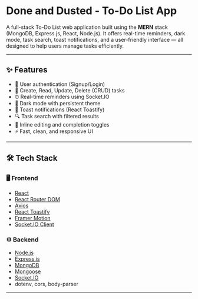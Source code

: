 # Done and Dusted - To-Do List App

A full-stack To-Do List web application built using the **MERN** stack (MongoDB, Express.js, React, Node.js). It offers real-time reminders, dark mode, task search, toast notifications, and a user-friendly interface — all designed to help users manage tasks efficiently.

---

## ✨ Features

- 🔐 User authentication (Signup/Login)
- 🧾 Create, Read, Update, Delete (CRUD) tasks
- ⏰ Real-time reminders using Socket.IO
- 🌙 Dark mode with persistent theme
- 📢 Toast notifications (React Toastify)
- 🔍 Task search with filtered results
- 🔄 Inline editing and completion toggles
- ⚡ Fast, clean, and responsive UI

---

## 🛠️ Tech Stack

### 🖥️ Frontend
- [React](https://reactjs.org/)
- [React Router DOM](https://reactrouter.com/)
- [Axios](https://axios-http.com/)
- [React Toastify](https://fkhadra.github.io/react-toastify/)
- [Framer Motion](https://www.framer.com/motion/)
- [Socket.IO Client](https://socket.io/)

### ⚙️ Backend
- [Node.js](https://nodejs.org/)
- [Express.js](https://expressjs.com/)
- [MongoDB](https://www.mongodb.com/)
- [Mongoose](https://mongoosejs.com/)
- [Socket.IO](https://socket.io/)
- dotenv, cors, body-parser

---


